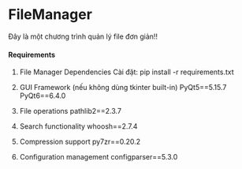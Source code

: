 # FileManager
Đây là một chương trình quản lý file đơn giản!!

#### Requirements
1. File Manager Dependencies
  Cài đặt: pip install -r requirements.txt

2. GUI Framework (nếu không dùng tkinter built-in)
  PyQt5==5.15.7
  PyQt6==6.4.0

3. File operations
  pathlib2==2.3.7

4. Search functionality
  whoosh==2.7.4

5. Compression support
  py7zr==0.20.2

6. Configuration management
  configparser==5.3.0
